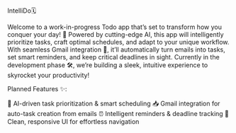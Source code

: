 IntelliDo🗓️


Welcome to a work-in-progress Todo app that’s set to transform how you conquer your day! 🌟 Powered by cutting-edge AI, this app will intelligently prioritize tasks, craft optimal schedules, and adapt to your unique workflow. With seamless Gmail integration 📧, it’ll automatically turn emails into tasks, set smart reminders, and keep critical deadlines in sight. Currently in the development phase 🛠️, we’re building a sleek, intuitive experience to skyrocket your productivity!

Planned Features ✨:

🧠 AI-driven task prioritization & smart scheduling
📥 Gmail integration for auto-task creation from emails
⏰ Intelligent reminders & deadline tracking
🎨 Clean, responsive UI for effortless navigation